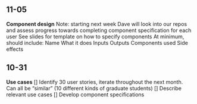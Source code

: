 ## 11-05 
**Component design**
Note: starting next week Dave will look into our repos and assess progress towards completing component specification for each user
See slides for template on how to specify components
At minimum, should include: 
Name
What it does
Inputs
Outputs
Components used
Side effects


## 10-31 
**Use cases**
[] Identify 30 user stories, iterate throughout the next month. Can all be “similar” (10 different kinds of graduate students)
[] Describe relevant use cases
[] Develop component specifications

